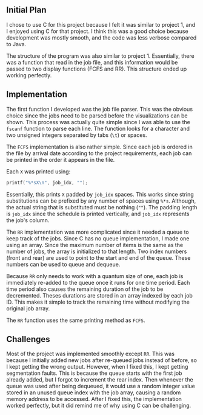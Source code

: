 ## Initial Plan

I chose to use C for this project because I felt it was similar to project 1, and I enjoyed using C for that project. I think this was a good choice because development was mostly smooth, and the code was less verbose compared to Java.

The structure of the program was also similar to project 1. Essentially, there was a function that read in the job file, and this information would be passed to two display functions (FCFS and RR). This structure ended up working perfectly.

## Implementation

The first function I developed was the job file parser. This was the obvious choice since the jobs need to be parsed before the visualizations can be shown. This process was actually quite simple since I was able to use the `fscanf` function to parse each line. The function looks for a character and two unsigned integers separated by tabs (`\t`) or spaces.

The `FCFS` implementation is also rather simple. Since each job is ordered in the file by arrival date according to the project requirements, each job can be printed in the order it appears in the file.

Each `X` was printed using:

```c
printf("%*sX\n", job_idx, "");
```

Essentially, this prints `X` padded by `job_idx` spaces. This works since string substitutions can be prefixed by any number of spaces using `%*s`. Although, the actual string that is substituted must be nothing (`""`). The padding length is `job_idx` since the schedule is printed vertically, and `job_idx` represents the job's column.

The `RR` implementation was more complicated since it needed a queue to keep track of the jobs. Since C has no queue implementation, I made one using an array. Since the maximum number of items is the same as the number of jobs, the array is initialized to that length. Two index numbers (front and rear) are used to point to the start and end of the queue. These numbers can be used to queue and dequeue.

Because `RR` only needs to work with a quantum size of one, each job is immediately re-added to the queue once it runs for one time period. Each time period also causes the remaining duration of the job to be decremented. Theses durations are stored in an array indexed by each job ID. This makes it simple to track the remaining time without modifying the original job array.

The `RR` function uses the same printing method as `FCFS`.

## Challenges

Most of the project was implemented smoothly except `RR`. This was because I initially added new jobs after re-queued jobs instead of before, so I kept getting the wrong output. However, when I fixed this, I kept getting segmentation faults. This is because the queue starts with the first job already added, but I forgot to increment the rear index. Then whenever the queue was used after being dequeued, it would use a random integer value stored in an unused queue index with the job array, causing a random memory address to be accessed. After I fixed this, the implementation worked perfectly, but it did remind me of why using C can be challenging.
